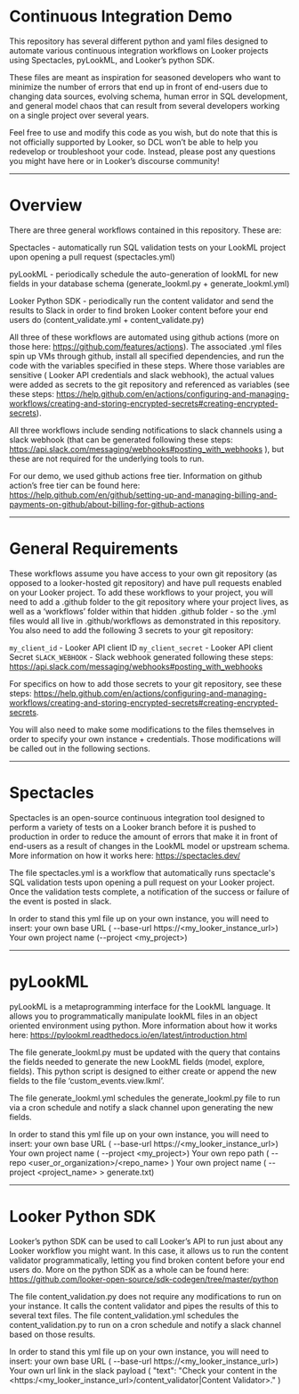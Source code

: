 # Continuous Integration Demo

This repository has several different python and yaml files designed to automate various continuous integration workflows on Looker projects using Spectacles, pyLookML, and Looker’s python SDK.

These files are meant as inspiration for seasoned developers who want to minimize  the number of errors that end up in front of end-users due to changing data sources, evolving schema, human error in SQL development, and general model chaos that can result from several developers working on a single project over several years.

Feel free to use and modify this code as you wish, but do note that this is not officially supported by Looker, so DCL won’t  be able to help you redevelop or troubleshoot your code. Instead, please post any questions you might have here or in Looker’s discourse community!

________________________________

# Overview

There are three general workflows contained in this repository. These are:

Spectacles - automatically run SQL validation tests on your LookML project upon opening a pull request (spectacles.yml)

pyLookML - periodically schedule the auto-generation of lookML for new fields in your database schema (generate_lookml.py + generate_lookml.yml)

Looker Python SDK - periodically run the content validator and send the results to Slack in order to find broken Looker content before your end users do (content_validate.yml  + content_validate.py)


All three of these workflows are automated using github actions (more on those here: https://github.com/features/actions). The associated .yml files spin up VMs through github, install all specified dependencies, and run the code with the variables specified in these steps. Where those variables are sensitive ( Looker API credentials and slack webhook), the actual values were added as secrets to the git repository and referenced as variables (see these steps: https://help.github.com/en/actions/configuring-and-managing-workflows/creating-and-storing-encrypted-secrets#creating-encrypted-secrets).

All three workflows include sending notifications to slack channels using a slack webhook (that can be generated following these steps: https://api.slack.com/messaging/webhooks#posting_with_webhooks ), but these are not required for the underlying tools to run. 

For our demo, we used github actions free tier. Information on github action’s free tier can be found here: https://help.github.com/en/github/setting-up-and-managing-billing-and-payments-on-github/about-billing-for-github-actions

________________________________

# General Requirements

These workflows assume you have access to your own git repository (as opposed to a looker-hosted git repository) and have pull requests enabled on your Looker project. To add these workflows to your project, you will need to add a .github folder to the git repository where your project lives, as well as a ‘workflows’ folder within that hidden .github folder - so the .yml files would all live in .github/workflows as demonstrated in this repository. You also need to add the following 3  secrets to your git repository:

`my_client_id` - Looker API client ID
`my_client_secret` - Looker API client Secret
`SLACK_WEBHOOK` - Slack webhook generated following these steps: https://api.slack.com/messaging/webhooks#posting_with_webhooks

For specifics on how to add  those secrets to your git repository, see these steps: https://help.github.com/en/actions/configuring-and-managing-workflows/creating-and-storing-encrypted-secrets#creating-encrypted-secrets.

You will also need to make  some modifications to the files themselves in order to specify your own instance + credentials. Those modifications will be called out in the following sections.

________________________________

# Spectacles

Spectacles is an open-source continuous integration tool designed to perform a variety of tests on a Looker branch before it is pushed to production in order to reduce the amount of errors that make it in front of end-users as a result of changes in the LookML model or upstream schema. More information on how it works here: https://spectacles.dev/

The file spectacles.yml is a workflow that automatically runs spectacle's SQL validation tests upon opening a pull request on your Looker project. Once the validation tests complete, a notification of the success or failure of the event is posted in slack.

In order to stand this yml file up on your own instance, you will need to insert:
      your own base URL ( --base-url https://<my_looker_instance_url>)
      Your own project name (--project <my_project>)

________________________________

# pyLookML

pyLookML is a metaprogramming interface for the LookML language. It allows you to programmatically manipulate lookML files in an object oriented environment using python. More information about how it works here: https://pylookml.readthedocs.io/en/latest/introduction.html

The file generate_lookml.py must be updated with the query that contains the fields needed to generate the new LookML fields (model, explore, fields). This python script is designed to either create or append the new fields to the file ‘custom_events.view.lkml’. 

The file generate_lookml.yml schedules the generate_lookml.py file to run via a cron schedule and notify a slack channel upon generating the new fields.

In order to stand this yml file up on your own instance, you will need to insert:
      your own base URL ( --base-url https://<my_looker_instance_url>)
      Your own project name ( --project <my_project>)
      Your own repo path ( --repo <user_or_organization>/<repo_name> )
      Your own project name ( --project <project_name> > generate.txt)


________________________________

# Looker Python SDK

Looker’s python SDK can be used to call Looker’s API to run just about any Looker workflow you might want. In this case,  it allows us to run the content validator programmatically, letting you find broken content before your end users do. More on the python SDK as a whole can be found here: https://github.com/looker-open-source/sdk-codegen/tree/master/python

The file content_validation.py does not require any modifications to run on your instance. It calls the content  validator  and pipes the results of this to several text files.
The file content_validation.yml schedules the content_validation.py to  run on a cron schedule and notify a slack channel based on those results.

In order to stand this yml file up on your own instance, you will need to insert:
      your own base URL ( --base-url https://<my_looker_instance_url>)
      Your own url link in the slack payload ( "text": "Check your content in the <https:/<my_looker_instance_url>/content_validator|Content Validator>." ) 



